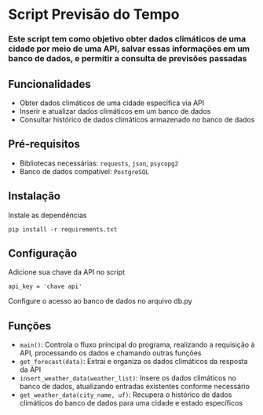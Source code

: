 # Script Previsão do Tempo

### Este script tem como objetivo obter dados climáticos de uma cidade por meio de uma API, salvar essas informações em um banco de dados, e permitir a consulta de previsões passadas

## Funcionalidades

* Obter dados climáticos de uma cidade específica via API
* Inserir e atualizar dados climáticos em um banco de dados
* Consultar histórico de dados climáticos armazenado no banco de dados


## Pré-requisitos

* Bibliotecas necessárias: `requests`, `json`, `psycopg2`
* Banco de dados compatível: `PostgreSQL`

## Instalação

Instale as dependências

```
pip install -r requirements.txt
```

## Configuração

Adicione sua chave da API no script

```
api_key = 'chave api'
```

Configure o acesso ao banco de dados no arquivo db.py

## Funções

* `main()`: Controla o fluxo principal do programa, realizando a requisição à API, processando os dados e chamando outras funções
* `get_forecast(data)`: Extrai e organiza os dados climáticos da resposta da API
* `insert_weather_data(weather_list)`: Insere os dados climáticos no banco de dados, atualizando entradas existentes conforme necessário
* `get_weather_data(city_name, uf)`: Recupera o histórico de dados climáticos do banco de dados para uma cidade e estado específicos